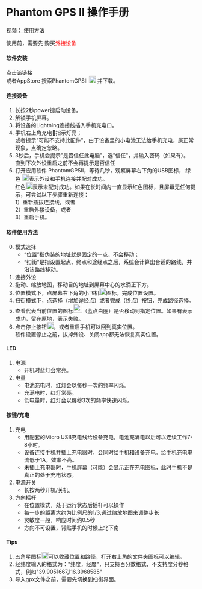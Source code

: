 Phantom GPS II 操作手册
==== 
[视频： 使用方法](https://v.youku.com/v_show/id_XNDY1MzU2MDMwOA==.html)<br>

使用前，需要先 购买<font  color="red">外接设备</font><br>
#### 软件安装
   [点击该链接](https://apps.apple.com/cn/app/phantomgpsii/id1484343559) <br>或者AppStore 搜索PhantomGPSII <img src="http://phantomgps.com/assets/icon-83.5@2x.png" width="18"> 并下载。

#### 连接设备
1.	长按2秒power键启动设备。<br>
2.	解锁手机屏幕。<br>
2.	将设备的Lightning连接线插入手机充电口。<br>
4.	手机右上角充电🔋指示灯亮；<br>
	或者提示"可能不支持此配件"，由于设备里的小电池无法给手机充电，属正常现象，点确定忽略。<br>
5.	3秒后，手机会提示"是否信任此电脑"，选"信任"，并输入密码（如果有）。<br>
	直到下次外设重启之前不会再提示是否信任<br>
6.	打开应用软件 PhantomGPSII，等待几秒，观察屏幕右下角的USB图标， 绿色 <img src="http://phantomgps.com/assets/connected@2x.png" width="18">表示外设和手机连接并配对成功。<br>
红色<img src="http://phantomgps.com/assets/disconnected@2x.png" width="18">表示未配对成功。如果在长时间内一直显示红色图标，且屏幕无任何提示，可尝试以下步骤重新连接：<br>
	1）重新插拔连接线，或者<br>
	2）重启外接设备，或者<br>
	3）重启手机。<br>
	
#### 软件使用方法<br>
0.	模式选择
	- “位置”指伪装的地址就是固定的一点，不会移动；
	- “扫街”是指设置起点、终点和途经点之后，系统会计算出合适的路线，并沿该路线移动。
1.	连接外设
2.	拖动、缩放地图，移动目的地址到屏幕中心的水滴正下方。
3.	位置模式下，点屏幕右下角的小飞机<img src="http://phantomgps.com/assets/flyto_2.png" width="18">图标，完成位置设置。
4.	扫街模式下，点选择（增加途经点）或者完成（终点）按钮，完成路径选择。
5.	查看代表当前位置的图标<img src="http://phantomgps.com/assets/bluecycle.png" width="24">（蓝点白圈）是否移动到指定位置。如果有表示成功，留在原地，表示失败。
6.	点击停止按钮<img src="http://phantomgps.com/assets/stop@2x.png" width="18">，或者重启手机可以回到真实位置。<br>
	软件设置停止之前，拔掉外设、关闭app都无法恢复真实位置。

#### LED
1.	电源
	- 开机时蓝灯会常亮。<br>
2.	电量
	- 电池充电时，红灯会以每秒一次的频率闪烁。<br>
	- 充满电时，红灯常亮。<br>
	- 低电量时，红灯会以每秒3次的频率快速闪烁。<br>

#### 按键/充电
1.	充电
	- 用配套的Micro USB充电线给设备充电，电池充满电以后可以连续工作7-8小时。<br>
	- 设备连接手机并插上充电器时，会同时给手机和设备充电。给手机充电电流低于1A，效率不高。<br>
	- 未插上充电器时，手机屏幕（可能）会显示正在充电图标，此时手机不是真正的处于充电状态。<br>
2.	电源开关
	- 长按两秒开机/关机。<br>
3.	方向摇杆<br>
	- 在位置模式，处于运行状态后摇杆可以操作<br>
	- 每一步的距离大约为比例尺的1/3,通过缩放地图来调整步长<br>
	- 灵敏度一般，响应时间约0.5秒<br>
	- 方向不可设置，背贴手机的时候上北下南<br>	
	
#### Tips
1.	五角星图标<img src="http://phantomgps.com/assets/star.png" width="18">可以收藏位置和路径，打开右上角的文件夹图标可以编辑。
2.	经纬度输入的格式为："纬度，经度"，只支持百分数格式，不支持度分秒格式，例如"39.9051667,116.3968585"
3.	导入gpx文件之前，需要先切换到扫街界面。<br>

